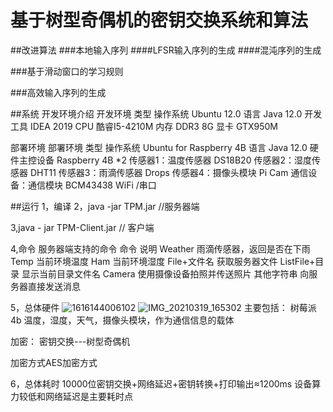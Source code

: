 # 基于树型奇偶机的密钥交换系统和算法

##改进算法
###本地输入序列
####LFSR输入序列的生成
####混沌序列的生成

###基于滑动窗口的学习规则

###高效输入序列的生成

##系统
开发环境介绍
开发环境	类型
操作系统	Ubuntu 12.0
语言	Java 12.0
开发工具	IDEA 2019
CPU	酷睿I5-4210M
内存	DDR3 8G
显卡	GTX950M

部署环境
部署环境	类型
操作系统	Ubuntu for Raspberry 4B
语言	Java 12.0
硬件主控设备	Raspberry 4B *2
传感器1：温度传感器	DS18B20
传感器2：湿度传感器	DHT11
传感器3：雨滴传感器	Drops
传感器4：摄像头模块	Pi Cam
通信设备：通信模块	BCM43438 WiFi /串口

##运行
1，编译
2，java -jar TPM.jar //服务器端

3,java - jar TPM-Client.jar // 客户端

4,命令
服务器端支持的命令
命令	说明
Weather	雨滴传感器，返回是否在下雨
Temp	当前环境温度
Ham	当前环境湿度
File+文件名	获取服务器文件
ListFile+目录	显示当前目录文件名
Camera	使用摄像设备拍照并传送照片
其他字符串	向服务器直接发送消息

5，总体硬件
![1616144006102](https://user-images.githubusercontent.com/31534048/111755183-cb95c800-88d3-11eb-8632-cc0702a4a2f7.jpg)
![IMG_20210319_165302](https://user-images.githubusercontent.com/31534048/111755188-cc2e5e80-88d3-11eb-8f09-e0cc10c814ce.jpg)
主要包括：
树莓派4b
温度，湿度，天气，摄像头模块，作为通信信息的载体

加密：
密钥交换---树型奇偶机

加密方式AES加密方式


6，总体耗时
10000位密钥交换+网络延迟+密钥转换+打印输出≈1200ms
设备算力较低和网络延迟是主要耗时点

